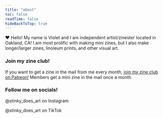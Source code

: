 ```yaml
---
title: "about"
toc: false
readTime: false
hideBackToTop: true
---
```


:heart: Hello! My name is Violet and I am independent artist/zinester located in Oakland, CA! I am most prolific with making mini zines, but I also make longer/larger zines, linoleum prints, and other visual art. 

### Join my zine club!

If you want to get a zine in the mail from me every month, [join my zine club on Patreon!](https://patreon.com/stinky_does_art) Members get a mini zine in the mail once a month.

### Follow me on socials!

@stinky_does_art on Instagram

@stinky_does_art on TikTok
